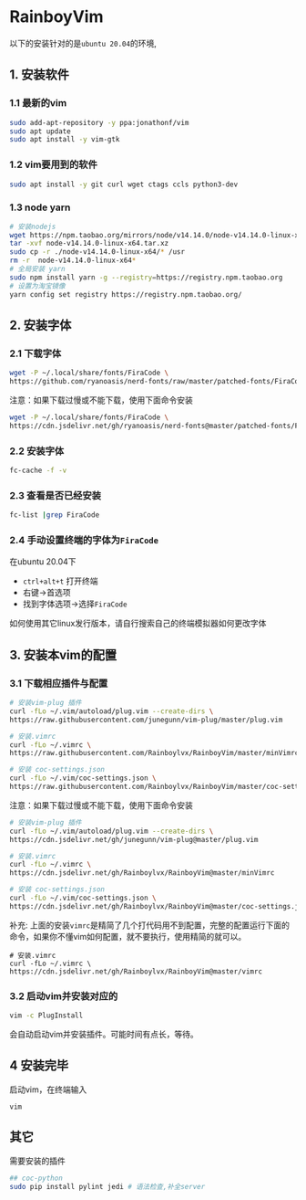 # RainboyVim

以下的安装针对的是`ubuntu 20.04`的环境,

## 1. 安装软件

### 1.1 最新的vim

```bash
sudo add-apt-repository -y ppa:jonathonf/vim
sudo apt update
sudo apt install -y vim-gtk
```

### 1.2 vim要用到的软件

```bash
sudo apt install -y git curl wget ctags ccls python3-dev
```

### 1.3 node yarn

```bash
# 安装nodejs
wget https://npm.taobao.org/mirrors/node/v14.14.0/node-v14.14.0-linux-x64.tar.xz
tar -xvf node-v14.14.0-linux-x64.tar.xz
sudo cp -r ./node-v14.14.0-linux-x64/* /usr
rm -r  node-v14.14.0-linux-x64*
# 全局安装 yarn
sudo npm install yarn -g --registry=https://registry.npm.taobao.org
# 设置为淘宝镜像
yarn config set registry https://registry.npm.taobao.org/
```

## 2. 安装字体

### 2.1 下载字体
```bash
wget -P ~/.local/share/fonts/FiraCode \
https://github.com/ryanoasis/nerd-fonts/raw/master/patched-fonts/FiraCode/Regular/complete/Fira%20Code%20Regular%20Nerd%20Font%20Complete%20Mono%20Windows%20Compatible.ttf
```

注意：如果下载过慢或不能下载，使用下面命令安装

```bash
wget -P ~/.local/share/fonts/FiraCode \
https://cdn.jsdelivr.net/gh/ryanoasis/nerd-fonts@master/patched-fonts/FiraCode/Regular/complete/Fira%20Code%20Regular%20Nerd%20Font%20Complete%20Mono%20Windows%20Compatible.ttf
```


### 2.2 安装字体

```bash
fc-cache -f -v
```

### 2.3 查看是否已经安装

```bash
fc-list |grep FiraCode
```

### 2.4 手动设置终端的字体为`FiraCode`

在ubuntu 20.04下

 - `ctrl+alt+t` 打开终端
 - 右键->首选项
 - 找到字体选项->选择`FiraCode`

如何使用其它linux发行版本，请自行搜索自己的终端模拟器如何更改字体

## 3. 安装本vim的配置

### 3.1 下载相应插件与配置

```bash
# 安装vim-plug 插件
curl -fLo ~/.vim/autoload/plug.vim --create-dirs \
https://raw.githubusercontent.com/junegunn/vim-plug/master/plug.vim

# 安装.vimrc
curl -fLo ~/.vimrc \
https://raw.githubusercontent.com/Rainboylvx/RainboyVim/master/minVimrc

# 安装 coc-settings.json
curl -fLo ~/.vim/coc-settings.json \
https://raw.githubusercontent.com/Rainboylvx/RainboyVim/master/coc-settings.json
```

注意：如果下载过慢或不能下载，使用下面命令安装

```bash
# 安装vim-plug 插件
curl -fLo ~/.vim/autoload/plug.vim --create-dirs \
https://cdn.jsdelivr.net/gh/junegunn/vim-plug@master/plug.vim

# 安装.vimrc
curl -fLo ~/.vimrc \
https://cdn.jsdelivr.net/gh/Rainboylvx/RainboyVim@master/minVimrc

# 安装 coc-settings.json
curl -fLo ~/.vim/coc-settings.json \
https://cdn.jsdelivr.net/gh/Rainboylvx/RainboyVim@master/coc-settings.json
```

补充: 上面的安装`vimrc`是精简了几个打代码用不到配置，完整的配置运行下面的命令，如果你不懂vim如何配置，就不要执行，使用精简的就可以。

```
# 安装.vimrc
curl -fLo ~/.vimrc \
https://cdn.jsdelivr.net/gh/Rainboylvx/RainboyVim@master/vimrc
```

### 3.2 启动vim并安装对应的

```bash
vim -c PlugInstall
```
会自动启动vim并安装插件。可能时间有点长，等待。

## 4 安装完毕

启动vim，在终端输入

```
vim
```

## 其它

需要安装的插件

```bash
## coc-python
sudo pip install pylint jedi # 语法检查,补全server
```


